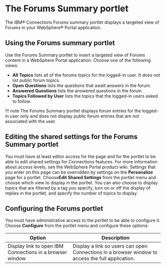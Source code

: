 # The Forums Summary portlet

The IBM® Connections Forums summary portlet displays a targeted view of Forums in your WebSphere® Portal application.

## Using the Forums summary portlet

Use the Forums Summary portlet to insert a targeted view of Forums content in a WebSphere Portal application. Choose one of the following views:

-   **All Topics** lists all of the forums topics for the logged-in user. It does not list public forum topics.
-   **Open Questions** lists the questions that await answers in the forum.
-   **Answered Questions** lists the answered questions in the forum.
-   **Topics Followed by User** lists the topics that the logged-in users asked to follow.

!!! note
    The Forums Summary portlet displays forum entries for the logged-in user only and does not display public forum entries that are not associated with the user.

## Editing the shared settings for the Forums Summary portlet

You must have at least editor access for the page and for the portlet to be able to edit shared settings for Connections features. For more information about access levels, see the WebSphere Portal product wiki. Settings that you enter on this page can be overridden by settings on the **Personalize** page for a portlet. Choose**Edit Shared Settings** from the portlet menu and choose which view to display in the portlet. You can also choose to display topics that are filtered by a tag you specify, turn on or off the display of replies in the portlet, and specify the number of topics to display.

## Configuring the Forums portlet

You must have administrative access to the portlet to be able to configure it. Choose **Configure** from the portlet menu and configure these options:

|Option|Description|
|------|-----------|
|Display link to open IBM Connections in a browser window|Display a link so users can open Connections in a browser window to access the full application.|

